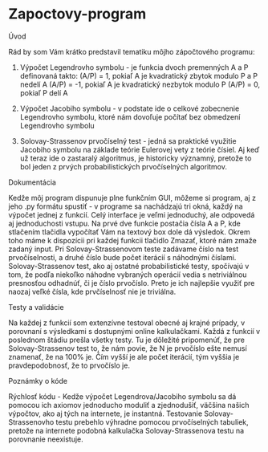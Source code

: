 # Zapoctovy-program

Úvod

Rád by som Vám krátko predstavil tematiku môjho zápočtového programu:

1. Výpočet Legendrovho symbolu - je funkcia dvoch premenných A a P definovaná takto:
(A/P) = 1, pokiaľ A je kvadratický zbytok modulo P a P nedelí A
(A/P) = -1, pokiaľ A je kvadratický nezbytok modulo P
(A/P) = 0, pokiaľ P delí A

2. Výpočet Jacobiho symbolu - v podstate ide o celkové zobecnenie Legendrovho symbolu,
ktoré nám dovoľuje počítať bez obmedzení Legendrovho symbolu

3. Solovay-Strassenov prvočíselný test - jedná sa praktické využitie Jacobiho symbolu na
základe teórie Eulerovej vety z teórie čísiel. Aj keď už teraz ide o zastaralý algoritmus,
je historicky významný, pretože to bol jeden z prvých probabilistických prvočíselných algoritmov.


Dokumentácia

Kedže môj program dispunuje plne funkčním GUI, môžeme si program, aj z jeho .py formátu spustiť - 
v programe sa nachádzajú tri okná, každý na výpočet jednej z funkcií. Celý interface je veľmi
jednoduchý, ale odpovedá aj jednoduchosti vstupu. Na prvé dve funkcie postačia čísla A a P, kde
stlačením tlačidla vypočítať Vám na textový box dole dá výsledok. Okrem toho máme k dispozícii pri 
každej funkcii tlačidlo Zmazať, ktoré nám zmaže zadaný input. Pri Solovay-Strassenovom teste 
zadávame číslo na test prvočíselnosti, a druhé číslo bude počet iterácií s náhodnými číslami.
Solovay-Strassenov test, ako aj ostatné probabilistické testy, spočívajú v tom, že podľa niekoľko 
náhodne vybraných operácií vedia s netriviálnou presnosťou odhadnúť, či je číslo prvočíslo. Preto
je ich najlepšie využiť pre naozaj veľké čísla, kde prvčíselnosť nie je triviálna. 


Testy a validácie

Na každej z funkcií som extenzívne testoval obecné aj krajné prípady, v porovnaní s výsledkami s 
dostupnými online kalkulačkami. Každá z funkcií v poslednom štádiu prešla všetky testy. Tu je dôležité 
pripomenúť, že pre Solovay-Strassenov test to, že nám povie, že N je prvočíslo ešte nemusí znamenať, 
že na 100% je. Čím vyšší je ale počet iterácií, tým vyššia je pravdepodobnosť, že to prvočíslo je.


Poznámky o kóde

Rýchlosť kódu - Kedže výpočet Legendrova/Jacobiho symbolu sa dá pomocou ich axiomov jednoducho moduliť a
zjednodušiť, väčšina našich výpočtov, ako aj tých na internete, je instantná.
Testovanie Solovay-Strassenovho testu prebehlo výhradne pomocou prvočíselných tabuliek, pretože na internete
podobná kalkulačka Solovay-Strassenova testu na porovnanie neexistuje.


